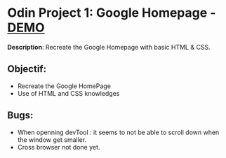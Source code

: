 # Odin Project 1: Google Homepage - [DEMO](https://laurelinep.github.io/Google-Homepage/)
__Description__: Recreate the Google Homepage with basic HTML & CSS.
## Objectif:
+ Recreate the Google HomePage
+ Use of HTML and CSS knowledges

## Bugs: 
+ When openning devTool : it seems to not be able to scroll down when the window get smaller.
+ Cross browser not done yet.
